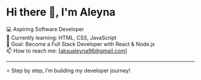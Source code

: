# Hi there 👋, I'm Aleyna  

💻 Aspiring Software Developer  
🌱 Currently learning: HTML, CSS, JavaScript  
🎯 Goal: Become a Full Stack Developer with React & Node.js  
📫 How to reach me: [aksualeyna96@gmail.com]  

---
⭐ Step by step, I’m building my developer journey!
